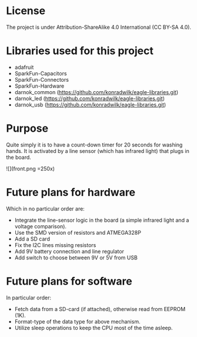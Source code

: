 # License

The project is under Attribution-ShareAlike 4.0 International (CC BY-SA 4.0).

# Libraries used for this project

 - adafruit
 - SparkFun-Capacitors
 - SparkFun-Connectors
 - SparkFun-Hardware
 - darnok\_common (https://github.com/konradwilk/eagle-libraries.git)
 - darnok\_led (https://github.com/konradwilk/eagle-libraries.git)
 - darnok\_usb (https://github.com/konradwilk/eagle-libraries.git)

# Purpose

Quite simply it is to have a count-down timer for 20 seconds for washing hands.
It is activated by a line sensor (which has infrared light) that plugs in the board.

![](front.png =250x)

# Future plans for hardware

Which in no particular order are:

 - Integrate the line-sensor logic in the board (a simple infrared light and a voltage comparison).
 - Use the SMD version of resistors and ATMEGA328P
 - Add a SD card
 - Fix the I2C lines missing resistors
 - Add 9V battery connection and line regulator
 - Add switch to choose between 9V or 5V from USB

# Future plans for software

In particular order:
 - Fetch data from a SD-card (if attached), otherwise read from EEPROM (1K).
 - Format-type of the data type for above mechanism.
 - Utilize sleep operations to keep the CPU most of the time asleep.
